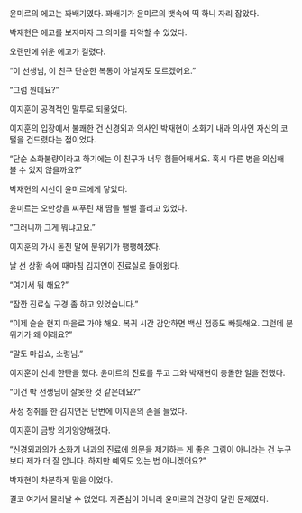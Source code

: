 윤미르의 에고는 꽈배기였다. 꽈배기가 윤미르의 뱃속에 떡 하니 자리 잡았다.

박재현은 에고를 보자마자 그 의미를 파악할 수 있었다.

오랜만에 쉬운 에고가 걸렸다.

“이 선생님, 이 친구 단순한 복통이 아닐지도 모르겠어요.”

“그럼 뭔데요?”

이지훈이 공격적인 말투로 되물었다.

이지훈의 입장에서 불쾌한 건 신경외과 의사인 박재현이 소화기 내과 의사인 자신의 코털을 건드렸다는 점이었다.

“단순 소화불량이라고 하기에는 이 친구가 너무 힘들어해서요. 혹시 다른 병을 의심해 볼 수 있지 않을까요?”

박재현의 시선이 윤미르에게 닿았다.

윤미르는 오만상을 찌푸린 채 땀을 뻘뻘 흘리고 있었다.

“그러니까 그게 뭐냐고요.”

이지훈의 가시 돋친 말에 분위기가 팽팽해졌다.

날 선 상황 속에 때마침 김지연이 진료실로 들어왔다.

“여기서 뭐 해요?”

“잠깐 진료실 구경 좀 하고 있었습니다.”

“이제 슬슬 현지 마을로 가야 해요. 복귀 시간 감안하면 백신 접종도 빠듯해요. 그런데 분위기가 왜 이래요?”

“말도 마십쇼, 소령님.”

이지훈이 신세 한탄을 했다. 윤미르의 진료를 두고 그와 박재현이 충돌한 일을 전했다.

“이건 박 선생님이 잘못한 것 같은데요?”

사정 청취를 한 김지연은 단번에 이지훈의 손을 들었다.

이지훈이 금방 의기양양해졌다.

“신경외과의가 소화기 내과의 진료에 의문을 제기하는 게 좋은 그림이 아니라는 건 누구보다 제가 더 잘 압니다. 하지만 예외도 있는 법 아니겠어요?”

박재현이 차분하게 말을 이었다.

결코 여기서 물러날 수 없었다. 자존심이 아니라 윤미르의 건강이 달린 문제였다.